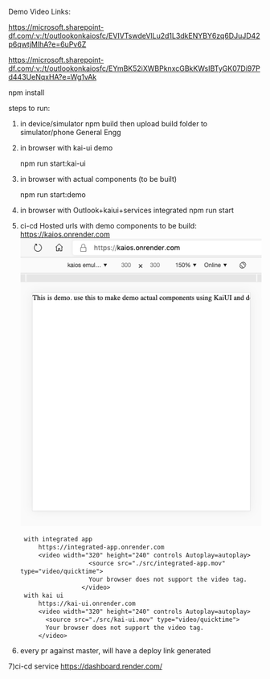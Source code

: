 Demo Video Links:

https://microsoft.sharepoint-df.com/:v:/t/outlookonkaiosfc/EVIVTswdeVlLu2d1L3dkENYBY6zq6DJuJD42p6qwtjMIhA?e=6uPv6Z

https://microsoft.sharepoint-df.com/:v:/t/outlookonkaiosfc/EYmBK52iXWBPknxcGBkKWsIBTyGK07Di97Pd443UeNqxHA?e=Wg1vAk



 
 npm install
 
steps to run:
1) in device/simulator
    npm build
    then upload build folder to simulator/phone General Engg
    
2) in browser with kai-ui demo
  
    npm run start:kai-ui

3)  in browser with actual components (to be built)
  
    npm run start:demo
  
4) in browser with Outlook+kaiui+services integrated
    npm run start
    
    
5)  
    ci-cd Hosted urls
        with demo components to be build:
            https://kaios.onrender.com
            <img src="./src/demo/screenshot.png"/>
            
        with integrated app
            https://integrated-app.onrender.com
            <video width="320" height="240" controls Autoplay=autoplay>
                          <source src="./src/integrated-app.mov" type="video/quicktime">
                          Your browser does not support the video tag.
                        </video>
        with kai ui
            https://kai-ui.onrender.com
            <video width="320" height="240" controls Autoplay=autoplay>
              <source src="./src/kai-ui.mov" type="video/quicktime">
              Your browser does not support the video tag.
            </video>
            
6) every pr against master, will have a deploy link generated

7)ci-cd service 
   https://dashboard.render.com/
    
 

 
